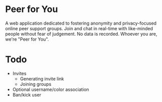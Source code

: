 # Peer for You

A web application dedicated to fostering anonymity and privacy-focused online peer support groups. Join and chat in real-time with like-minded people without fear of judgement. No data is recorded. Whoever you are, we're "Peer for You".

# Todo

- Invites
  - Generating invite link
  - Joining groups
- Optional username/color association
- Ban/kick user
